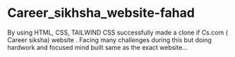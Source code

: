 # Career_sikhsha_website-fahad
By using HTML, CSS, TAILWIND CSS successfully made a clone if Cs.com ( Career siksha) website . Facing many challenges during this but doing hardwork and focused mind built same as the exact website...
